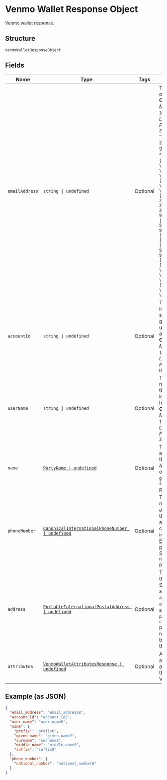 
# Venmo Wallet Response Object

Venmo wallet response.

## Structure

`VenmoWalletResponseObject`

## Fields

| Name | Type | Tags | Description |
|  --- | --- | --- | --- |
| `emailAddress` | `string \| undefined` | Optional | The email address of the payer.<br>**Constraints**: *Minimum Length*: `3`, *Maximum Length*: `254`, *Pattern*: `(?:[a-zA-Z0-9!#$%&'*+/=?^_`{\|}~-]+(?:\.[a-zA-Z0-9!#$%&'*+/=?^_`{\|}~-]+)*\|(?:[\x01-\x08\x0b\x0c\x0e-\x1f\x21\x23-\x5b\x5d-\x7f]\|\[\x01-\x09\x0b\x0c\x0e-\x7f])*")@(?:(?:[a-zA-Z0-9](?:[a-zA-Z0-9-]*[a-zA-Z0-9])?\.)+[a-zA-Z0-9](?:[a-zA-Z0-9-]*[a-zA-Z0-9])?\|\[(?:(?:(2(5[0-5]\|[0-4][0-9])\|1[0-9][0-9]\|[1-9]?[0-9]))\.){3}(?:(2(5[0-5]\|[0-4][0-9])\|1[0-9][0-9]\|[1-9]?[0-9])\|[a-zA-Z0-9-]*[a-zA-Z0-9]:(?:[\x01-\x08\x0b\x0c\x0e-\x1f\x21-\x5a\x53-\x7f]\|\[\x01-\x09\x0b\x0c\x0e-\x7f])+)\])` |
| `accountId` | `string \| undefined` | Optional | This is an immutable system-generated id for a user's Venmo account.<br>**Constraints**: *Minimum Length*: `13`, *Maximum Length*: `13`, *Pattern*: `^[2-9A-HJ-NP-Z]{13}$` |
| `userName` | `string \| undefined` | Optional | The Venmo user name chosen by the user, also know as a Venmo handle.<br>**Constraints**: *Minimum Length*: `1`, *Maximum Length*: `50`, *Pattern*: `^[-a-zA-Z0-9_]*$` |
| `name` | [`PartyName \| undefined`](../../doc/models/party-name.md) | Optional | The name associated with the Venmo account. Supports only the `given_name` and `surname` properties. |
| `phoneNumber` | [`CanonicalInternationalPhoneNumber \| undefined`](../../doc/models/canonical-international-phone-number.md) | Optional | The phone number associated with the Venmo account, in its canonical international [E.164 numbering plan format](https://www.itu.int/rec/T-REC-E.164/en). Supports only the `national_number` property. |
| `address` | [`PortableInternationalPostalAddress \| undefined`](../../doc/models/portable-international-postal-address.md) | Optional | The address of the payer. Supports only the `address_line_1`, `address_line_2`, `admin_area_1`, `admin_area_2`, `postal_code`, and `country_code` properties. Also referred to as the billing address of the customer. |
| `attributes` | [`VenmoWalletAttributesResponse \| undefined`](../../doc/models/venmo-wallet-attributes-response.md) | Optional | Additional attributes associated with the use of a Venmo Wallet. |

## Example (as JSON)

```json
{
  "email_address": "email_address8",
  "account_id": "account_id2",
  "user_name": "user_name6",
  "name": {
    "prefix": "prefix8",
    "given_name": "given_name2",
    "surname": "surname8",
    "middle_name": "middle_name0",
    "suffix": "suffix0"
  },
  "phone_number": {
    "national_number": "national_number6"
  }
}
```

